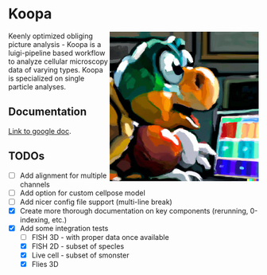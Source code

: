 # Koopa

<img src="./logo.png" width="300px" align="right" alt="Logo of koopa.">

Keenly optimized obliging picture analysis - Koopa is a luigi-pipeline based workflow to analyze cellular microscopy data of varying types. Koopa is specialized on single particle analyses.

## Documentation

[Link to google doc](https://docs.google.com/document/d/1kG5cSCOSq7G8-0FeRhn2wSetVkI2d8sgFogwSKiE03Y/edit?usp=sharing).

## TODOs

* [ ] Add alignment for multiple channels
* [ ] Add option for custom cellpose model
* [ ] Add nicer config file support (multi-line break)
* [x] Create more thorough documentation on key components (rerunning, 0-indexing, etc.)
* [x] Add some integration tests
  * [ ] FISH 3D - with proper data once available
  * [x] FISH 2D - subset of specles
  * [x] Live cell - subset of smonster
  * [x] Flies 3D
